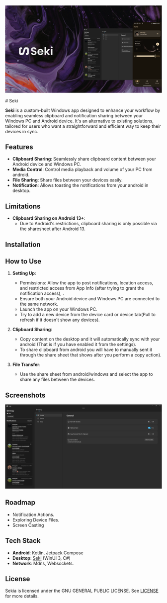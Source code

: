 <p align="center">
  <img alt="Files hero image" src="./.github/readme-images/ReadmeHero.png" />
</p>
# Seki

**Seki** is a custom-built Windows app designed to enhance your workflow by enabling seamless clipboard and notification sharing between your Windows PC and Android device. It's an alternative to existing solutions, tailored for users who want a straightforward and efficient way to keep their devices in sync.
## Features

- **Clipboard Sharing**: Seamlessly share clipboard content between your Android device and Windows PC.
- **Media Control**: Control media playback and volume of your PC from android. 
- **File Sharing**: Share files between your devices easily.
- **Notification**: Allows toasting the notifications from your android in desktop.

## Limitations

- **Clipboard Sharing on Android 13+**:
    - Due to Android's restrictions, clipboard sharing is only possible via the sharesheet after Android 13.
## Installation


## How to Use

1. **Setting Up**:
    - Permissions: Allow the app to post notifications, location access, and restricted access from App Info (after trying to grant the notification access), .
    - Ensure both your Android device and Windows PC are connected to the same network.
    - Launch the app on your Windows PC.
    - Try to add a new device from the device card or device tab(Pull to refresh if it doesn't show any devices).

2. **Clipboard Sharing**:
    - Copy content on the desktop and it will automatically sync with your android (That is if you have enabled it from the settings).
    - To share clipboard from android you will have to manually sent it through the share sheet that shows after you perform a copy action).
3. **File Transfer**:
    - Use the share sheet from android/windows and select the app to share any files between the devices. 


## Screenshots

<p align="center">
  <img alt="Files hero image" src="./.github/readme-images/Screenshot.png" />
</p>

## Roadmap

- Notification Actions.
- Exploring Device Files.
- Screen Casting

## Tech Stack

- **Android**: Kotlin, Jetpack Compose
- **Desktop**: [Seki](https://github.com/shrimqy/Seki) (WinUI 3, C#)
- **Network**: Mdns, Websockets. 
## License

Sekia is licensed under the  GNU GENERAL PUBLIC LICENSE. See [LICENSE](https://github.com/shrimqy/Sekia/blob/master/LICENSE) for more details.

